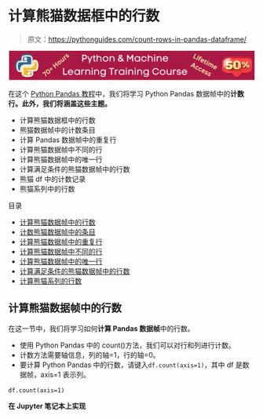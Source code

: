 # 计算熊猫数据框中的行数

> 原文：<https://pythonguides.com/count-rows-in-pandas-dataframe/>

[![Python & Machine Learning training courses](img/49ec9c6da89a04c9f45bab643f8c765c.png)](https://sharepointsky.teachable.com/p/python-and-machine-learning-training-course)

在这个 [Python Pandas 教程](https://pythonguides.com/pandas-in-python/)中，我们将学习 Python Pandas 数据帧中的**计数行。此外，我们将涵盖这些主题。**

*   计算熊猫数据框中的行数
*   熊猫数据帧中的计数条目
*   计算 Pandas 数据帧中的重复行
*   计算熊猫数据帧中不同的行
*   计算熊猫数据帧中的唯一行
*   计算满足条件的熊猫数据帧中的行数
*   熊猫 df 中的计数记录
*   熊猫系列中的行数

目录

[](#)

*   [计算熊猫数据帧中的行数](#Count_Rows_in_Pandas_DataFrame "Count Rows in Pandas DataFrame")
*   [计数熊猫数据帧中的条目](#Count_Entries_in_Pandas_DataFrame "Count Entries in Pandas DataFrame")
*   [计算熊猫数据帧中的重复行](#Count_Duplicate_Rows_in_Pandas_DataFrame "Count Duplicate Rows in Pandas DataFrame")
*   [计算熊猫数据帧中不同的行](#Count_Distinct_rows_in_Pandas_DataFrame "Count Distinct rows in Pandas DataFrame")
*   [计算熊猫数据帧中的唯一行](#Count_Unique_Rows_in_Pandas_DataFrame "Count Unique Rows in Pandas DataFrame")
*   [计算满足条件的熊猫数据帧中的行数](#Count_Rows_in_a_Pandas_DataFrame_that_Satisfies_a_Condition "Count Rows in a Pandas DataFrame that Satisfies a Condition")
*   [计算熊猫系列的行数](#Count_Rows_in_Series_Pandas "Count Rows in Series Pandas")

## 计算熊猫数据帧中的行数

在这一节中，我们将学习如何**计算 Pandas 数据帧**中的行数。

*   使用 Python Pandas 中的 count()方法，我们可以对行和列进行计数。
*   计数方法需要轴信息，列的轴=1，行的轴=0。
*   要计算 Python Pandas 中的行数，请键入`df.count(axis=1)`，其中 df 是数据帧，axis=1 表示列。

```
df.count(axis=1)
```

**在 Jupyter 笔记本上实现**